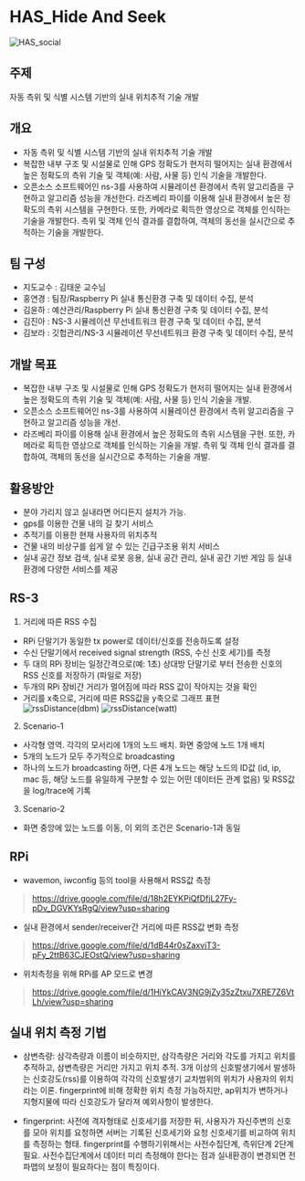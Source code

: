 # HAS_Hide And Seek
![HAS_social](https://user-images.githubusercontent.com/50609368/80462249-65c5e800-8971-11ea-96d3-a71d8806b00d.png)

## 주제
자동 측위 및 식별 시스템 기반의 실내 위치추적 기술 개발

## 개요
* 자동 측위 및 식별 시스템 기반의 실내 위치추적 기술 개발
* 복잡한 내부 구조 및 시설물로 인해 GPS 정확도가 현저히 떨어지는 실내 환경에서 높은 정확도의 측위 기술 및 객체(예: 사람, 사물 등) 인식 기술을 개발한다. 
* 오픈소스 소프트웨어인 ns-3를 사용하여 시뮬레이션 환경에서 측위 알고리즘을 구현하고 알고리즘 성능을 개선한다. 라즈베리 파이를 이용해 실내 환경에서 높은 정확도의 측위 시스템을 구현한다. 또한, 카메라로 획득한 영상으로 객체를 인식하는 기술을 개발한다. 측위 및 객체 인식 결과를 결합하여, 객체의 동선을 실시간으로 추적하는 기술을 개발한다.

## 팀 구성
* 지도교수 : 김태운 교수님
* 홍연경 : 팀장/Raspberry Pi 실내 통신환경 구축 및 데이터 수집, 분석 
* 김윤하 : 예산관리/Raspberry Pi 실내 통신환경 구축 및 데이터 수집, 분석 
* 김진아 : NS-3 시뮬레이션 무선네트워크 환경 구축 및 데이터 수집, 분석
* 김보라 : 깃헙관리/NS-3 시뮬레이션 무선네트워크 환경 구축 및 데이터 수집, 분석

## 개발 목표
* 복잡한 내부 구조 및 시설물로 인해 GPS 정확도가 현저히 떨어지는 실내 환경에서 높은 정확도의 측위 기술 및 객체(예: 사람, 사물 등) 인식 기술을 개발. 
* 오픈소스 소프트웨어인 ns-3를 사용하여 시뮬레이션 환경에서 측위 알고리즘을 구현하고 알고리즘 성능을 개선.
* 라즈베리 파이를 이용해 실내 환경에서 높은 정확도의 측위 시스템을 구현.
 또한, 카메라로 획득한 영상으로 객체를 인식하는 기술을 개발.
 측위 및 객체 인식 결과를 결합하여, 객체의 동선을 실시간으로 추적하는 기술을 개발.

## 활용방안
* 분야 가리지 않고 실내라면 어디든지 설치가 가능.
* gps를 이용한 건물 내의 길 찾기 서비스
* 추적기를 이용한 현재 사용자의 위치추적
* 건물 내의 비상구를 쉽게 알 수 있는 긴급구조용 위치 서비스
* 실내 공간 정보 검색, 실내 로봇 응용, 실내 공간 관리, 실내 공간 기반 게임 등 실내 환경에 다양한 서비스를 제공

## RS-3
1. 거리에 따른 RSS 수집
 * RPi 단말기가 동일한 tx power로 데이터/신호를 전송하도록 설정
 * 수신 단말기에서 received signal strength (RSS, 수신 신호 세기)를 측정
 * 두 대의 RPi 장비는 일정간격으로(예: 1초) 상대방 단말기로 부터 전송한 신호의 RSS 신호를 저장하기 (파일로 저장) 
 * 두개의 RPi 장비간 거리가 멀어짐에 따라 RSS 값이 작아지는 것을 확인
 * 거리를 x축으로, 거리에 따른 RSS값을 y축으로 그래프 표현
![rssDistance(dbm)](https://user-images.githubusercontent.com/50609368/80571044-e00c7000-8a36-11ea-9c33-d71d04f412e4.PNG)
![rssDistance(watt)](https://user-images.githubusercontent.com/50609368/80572171-c53afb00-8a38-11ea-914e-cb5d2567f4fc.PNG)
2. Scenario-1
 * 사각형 영역. 각각의 모서리에 1개의 노드 배치. 화면 중앙에 노드 1개 배치
 * 5개의 노드가 모두 주기적으로 broadcasting
 * 하나의 노드가 broadcasting 하면, 다른 4개 노드는 해당 노드의 ID값 (id, ip, mac 등, 해당 노드를 유일하게 구분할 수 있는 어떤 데이터든 관계 없음) 및 RSS값을 log/trace에 기록
 3.  Scenario-2
 * 화면 중앙에 있는 노드를 이동, 이 외의 조건은 Scenario-1과 동일

## RPi
* wavemon, iwconfig 등의 tool을 사용해서 RSS값 측정
> https://drive.google.com/file/d/18h2EYKPiQfDfjL27Fy-pDv_DGVKYsRgQ/view?usp=sharing
* 실내 환경에서 sender/receiver간 거리에 따른 RSS값 변화 측정
> https://drive.google.com/file/d/1dB44r0sZaxvjT3-pFy_2ttB63CJEOstQ/view?usp=sharing
* 위치측정을 위해 RPi를 AP 모드로 변경
> https://drive.google.com/file/d/1HiYkCAV3NG9jZy35zZtxu7XRE7Z6VtLh/view?usp=sharing

## 실내 위치 측정 기법
* 삼변측량: 삼각측량과 이름이 비슷하지만, 삼각측량은 거리와 각도를 가지고 위치를 추적하고, 삼변측량은 거리만 가지고 위치 추적. 3개 이상의 신호발생기에서 발생하는 신호강도(rss)를 이용하여 각각의 신호발생기 교차범위의 위치가 사용자의 위치라는 이론. fingerprint에 비해 정확한 위치 측정 가능하지만, ap위치가 변하거나 지형지물에 따라 신호강도가 달라져 예외사항이 발생한다.

* fingerprint: 사전에 격자형태로 신호세기를 저장한 뒤, 사용자가 자신주변의 신호를 모아 위치를 요청하면 서버는 기록된 신호세기와 요청 신호세기를 비교하여 위치를 측정하는 형태. fingerprint를 수행하기위해서는  사전수집단계, 측위단계 2단계 필요. 사전수집단계에서 데이터 미리 측정해야 한다는 점과 실내환경이 변경되면 전파맵의 보정이 필요하다는 점이 특징이다.

